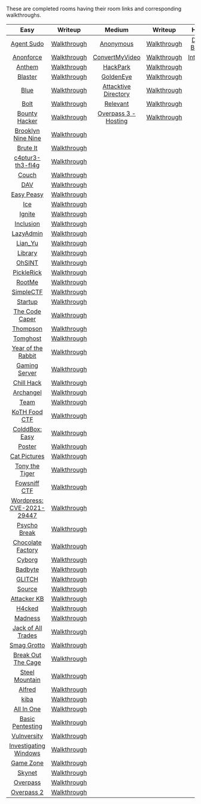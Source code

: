 These are completed rooms having their room links and corresponding walkthroughs.

|**Easy**|**Writeup**|**Medium**|**Writeup**|**Hard**|**Writeup**|
|:---:|:---:|:---:|:---:|:---:|:---:|
|[Agent Sudo](https://tryhackme.com/room/agentsudoctf)|[Walkthrough](https://hellfire0x01.github.io/posts/AgentSudo/)|[Anonymous](https://tryhackme.com/room/anonymous)|[Walkthrough](https://hellfire0x01.github.io/posts/Anonymous/)|[Daily Bugle](https://tryhackme.com/room/dailybugle)|[Walkthrough](https://hellfire0x01.github.io/posts/Daily-Bugle/)|
|[Anonforce](https://tryhackme.com/room/bsidesgtanonforce)|[Walkthrough](https://hellfire0x01.github.io/posts/Anonforce/)|[ConvertMyVideo](https://tryhackme.com/room/convertmyvideo)|[Walkthrough](https://hellfire0x01.github.io/posts/Convert-My-Video/)|[Internal](https://tryhackme.com/room/internal)|[Walkthrough](https://hellfire0x01.github.io/posts/Internal/)|
|[Anthem](https://tryhackme.com/room/anthem)|[Walkthrough](https://hellfire0x01.github.io/posts/Anthem/)|[HackPark](https://tryhackme.com/room/hackpark)|[Walkthrough](https://hellfire0x01.github.io/posts/HackPark/)|||
|[Blaster](https://tryhackme.com/room/blaster)|[Walkthrough](https://hellfire0x01.github.io/posts/Blaster/)|[GoldenEye](https://tryhackme.com/room/goldeneye)|[Walkthrough](https://hellfire0x01.github.io/posts/GoldenEye/)|||
|[Blue](https://tryhackme.com/room/blue)|[Walkthrough](https://hellfire0x01.github.io/posts/Blue/)|[Attacktive Directory](https://tryhackme.com/room/attacktivedirectory)|[Walkthrough](https://hellfire0x01.github.io/posts/Attacktive-Directory/)|||
|[Bolt](https://tryhackme.com/room/bolt)|[Walkthrough](https://hellfire0x01.github.io/posts/Bolt/)|[Relevant](https://tryhackme.com/room/relevant)|[Walkthrough](https://hellfire0x01.github.io/posts/Relevant/)|||
|[Bounty Hacker](https://tryhackme.com/room/cowboyhacker)|[Walkthrough](https://hellfire0x01.github.io/posts/Bounty-Hacker/)|[Overpass 3 - Hosting](https://tryhackme.com/room/overpass3hosting)|[Walkthrough]()|||
|[Brooklyn Nine Nine](https://tryhackme.com/room/brooklynninenine)|[Walkthrough](https://hellfire0x01.github.io/posts/Brooklyn-Nine-Nine/)|||||
|[Brute It](https://tryhackme.com/room/bruteit)|[Walkthrough](https://hellfire0x01.github.io/posts/Brute-It/)||||
|[c4ptur3-th3-fl4g](https://tryhackme.com/room/c4ptur3th3fl4g)|[Walkthrough]()||||
|[Couch](https://tryhackme.com/room/couch)|[Walkthrough](https://hellfire0x01.github.io/posts/Couch/)|||||
|[DAV](https://tryhackme.com/room/bsidesgtdav)|[Walkthrough](https://hellfire0x01.github.io/posts/DAV/)|||||
|[Easy Peasy](https://tryhackme.com/room/easypeasyctf)|[Walkthrough](https://hellfire0x01.github.io/posts/Easy-Peasy/)|||||
|[Ice](https://tryhackme.com/room/ice)|[Walkthrough](https://hellfire0x01.github.io/posts/Ice/)|||||
|[Ignite](https://tryhackme.com/room/ignite)|[Walkthrough](https://hellfire0x01.github.io/posts/Ignite/)|||||
|[Inclusion](https://tryhackme.com/room/inclusion)|[Walkthrough](https://hellfire0x01.github.io/posts/Inclusion/)|||||
|[LazyAdmin](https://tryhackme.com/room/lazyadmin)|[Walkthrough](https://hellfire0x01.github.io/posts/Lazy-Admin/)|||||
|[Lian_Yu](https://tryhackme.com/room/lianyu)|[Walkthrough](https://hellfire0x01.github.io/posts/Lian-Yu/)|||||
|[Library](https://tryhackme.com/room/bsidesgtlibrary)|[Walkthrough](https://hellfire0x01.github.io/posts/Library/)|||||
|[OhSINT](https://tryhackme.com/room/ohsint)|[Walkthrough](https://hellfire0x01.github.io/posts/OhSINT/)|||||
|[PickleRick](https://tryhackme.com/room/picklerick)|[Walkthrough](https://hellfire0x01.github.io/posts/Pickle-Rick/)|||||
|[RootMe](https://tryhackme.com/room/rrootme)|[Walkthrough](https://hellfire0x01.github.io/posts/RootMe/)|||||
|[SimpleCTF](https://tryhackme.com/room/easyctf)|[Walkthrough](https://hellfire0x01.github.io/posts/SimpleCTF/)|||||
|[Startup](https://tryhackme.com/room/startup)|[Walkthrough](https://hellfire0x01.github.io/posts/Startup/)|||||
|[The Code Caper](https://tryhackme.com/room/thecodcaper)|[Walkthrough](https://hellfire0x01.github.io/posts/The-Cod-Caper/)|||||
|[Thompson](https://tryhackme.com/room/bsidesgtthompson)|[Walkthrough](https://hellfire0x01.github.io/posts/Thompson/)|||||
|[Tomghost](https://tryhackme.com/room/tomghost)|[Walkthrough](https://hellfire0x01.github.io/posts/Tomghost/)|||||
|[Year of the Rabbit](https://tryhackme.com/room/yearoftherabbit)|[Walkthrough](https://hellfire0x01.github.io/posts/Year-Of-The-Rabbit/)|||||
|[Gaming Server](https://tryhackme.com/room/gamingserver)|[Walkthrough](https://hellfire0x01.github.io/posts/GamingServer/)|||||
|[Chill Hack](https://tryhackme.com/room/chillhack)|[Walkthrough](https://hellfire0x01.github.io/posts/Chill-Hack/)|||||
|[Archangel](https://tryhackme.com/room/archangel)|[Walkthrough](https://hellfire0x01.github.io/posts/Archangel/)|||||
|[Team](https://tryhackme.com/room/teamcw)|[Walkthrough](https://hellfire0x01.github.io/posts/Team/)|||||
|[KoTH Food CTF](https://tryhackme.com/room/kothfoodctf)|[Walkthrough](https://hellfire0x01.github.io/posts/KoTH-Food-CTF/)|||||
|[ColddBox: Easy](https://tryhackme.com/room/colddboxeasy)|[Walkthrough](https://hellfire0x01.github.io/posts/ColddBox-Easy/)|||||
|[Poster](https://tryhackme.com/room/poster)|[Walkthrough](https://hellfire0x01.github.io/posts/Poster/)|||||
|[Cat Pictures](https://tryhackme.com/room/catpictures)|[Walkthrough](https://hellfire0x01.github.io/posts/Cat-Pictures/)|||||
|[Tony the Tiger](https://tryhackme.com/room/tonythetiger)|[Walkthrough](https://hellfire0x01.github.io/posts/Tony-the-Tiger/)|||||
|[Fowsniff CTF](https://tryhackme.com/room/ctf)|[Walkthrough](https://hellfire0x01.github.io/posts/Fowsniff-CTF/)|||||
|[Wordpress: CVE-2021-29447](https://tryhackme.com/room/wordpresscve202129447)|[Walkthrough](https://hellfire0x01.github.io/posts/Wordpress-CVE-2021-29447/)|||||
|[Psycho Break](https://tryhackme.com/room/psychobreak)|[Walkthrough](https://hellfire0x01.github.io/posts/Psycho-Break/)|||||
|[Chocolate Factory](https://tryhackme.com/room/chocolatefactory)|[Walkthrough](https://hellfire0x01.github.io/posts/Chocolate-Factory/)|||||
|[Cyborg](https://tryhackme.com/room/cyborgt8)|[Walkthrough](https://hellfire0x01.github.io/posts/Cyborg/)|||||
|[Badbyte](https://tryhackme.com/room/badbyte)|[Walkthrough](https://hellfire0x01.github.io/posts/BadByte/)|||||
|[GLITCH](https://tryhackme.com/room/glitch)|[Walkthrough](https://hellfire0x01.github.io/posts/Glitch/)|||||
|[Source](https://tryhackme.com/room/source)|[Walkthrough](https://hellfire0x01.github.io/posts/Source/)|||||
|[Attacker KB](https://tryhackme.com/room/attackerkb)|[Walkthrough](https://hellfire0x01.github.io/posts/Attacker-KB/)|||||
|[H4cked](https://tryhackme.com/room/h4cked)|[Walkthrough](https://hellfire0x01.github.io/posts/h4cked/)|||||
|[Madness](https://tryhackme.com/room/madness)|[Walkthrough](https://hellfire0x01.github.io/posts/Madness/)|||||
|[Jack of All Trades](https://tryhackme.com/room/jackofalltrades)|[Walkthrough](https://hellfire0x01.github.io/posts/Jack-Of-All-Trades/)|||||
|[Smag Grotto](https://tryhackme.com/room/smaggrotto)|[Walkthrough](https://hellfire0x01.github.io/posts/Smag-Grotto/)|||||
|[Break Out The Cage](https://tryhackme.com/room/breakoutthecage1)|[Walkthrough](https://hellfire0x01.github.io/posts/Break-Out-The-Cage/)|||||
|[Steel Mountain](https://tryhackme.com/room/steelmountain)|[Walkthrough](https://hellfire0x01.github.io/posts/Steel-Mountain/)|||||
|[Alfred](https://tryhackme.com/room/alfred)|[Walkthrough](https://hellfire0x01.github.io/posts/Alfred/)|||||
|[kiba](https://tryhackme.com/room/kiba)|[Walkthrough](https://hellfire0x01.github.io/posts/Kiba/)|||||
|[All In One](https://tryhackme.com/room/allinonemj)|[Walkthrough](https://hellfire0x01.github.io/posts/All-in-One/)|||||
|[Basic Pentesting](https://tryhackme.com/room/basicpentestingjt)|[Walkthrough](https://hellfire0x01.github.io/posts/Basic-Pentesting/)|||||
|[Vulnversity](https://tryhackme.com/room/vulnversity)|[Walkthrough](https://hellfire0x01.github.io/posts/Vulnversity/)|||||
|[Investigating Windows](https://tryhackme.com/room/investigatingwindows)|[Walkthrough](https://hellfire0x01.github.io/posts/Investigating-Windows/)|||||
|[Game Zone](https://tryhackme.com/room/gamezone)|[Walkthrough](https://hellfire0x01.github.io/posts/Game-Zone/)|||||
|[Skynet](https://tryhackme.com/room/skynet)|[Walkthrough](https://hellfire0x01.github.io/posts/Skynet/)|||||
|[Overpass](https://tryhackme.com/room/overpass)|[Walkthrough](https://hellfire0x01.github.io/posts/Overpass/)|||||
|[Overpass 2](https://tryhackme.com/room/overpass2hacked)|[Walkthrough](https://hellfire0x01.github.io/posts/Overpass-2-Hacked/)|||||
